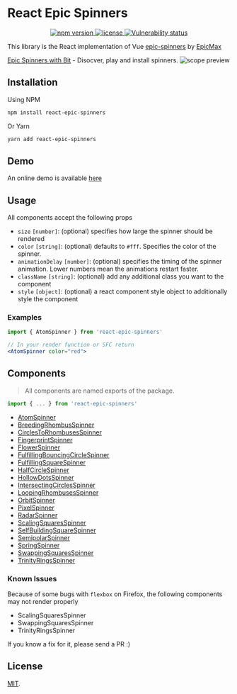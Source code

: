 # React Epic Spinners

<p align="center">
  <a href="https://www.npmjs.com/package/react-epic-spinners">
    <img src="https://img.shields.io/npm/v/react-epic-spinners.svg" alt="npm version" />
  </a>
  <a href="https://github.com/bondz/react-epic-spinners/blob/master/LICENSE.md">
    <img src="https://img.shields.io/npm/l/react-epic-spinners.svg" alt="license" />
  </a>
  <a href="https://snyk.io/test/github/bondz/react-epic-spinners">
    <img src="https://snyk.io/test/github/bondz/react-epic-spinners/badge.svg" alt="Vulnerability status" />
  </a>
</p>

This library is the React implementation of Vue [epic-spinners](http://epic-spinners.epicmax.co/) by [EpicMax](https://github.com/epicmaxco/epic-spinners)

[Epic Spinners with Bit](https://bitsrc.io/bondz/react-epic-spinners) - Disocver, play and install spinners.
![scope preview](https://storage.googleapis.com/bit-assets/epic_spinners.png)
## Installation

Using NPM

```bash
npm install react-epic-spinners
```

Or Yarn

```bash
yarn add react-epic-spinners
```

## Demo

An online demo is available [here](https://bondz.github.io/react-epic-spinners/)

## Usage

All components accept the following props

* `size` `[number]`: (optional) specifies how large the spinner should be rendered
* `color` `[string]`: (optional) defaults to `#fff`. Specifies the color of the spinner.
* `animationDelay` `[number]`: (optional) specifies the timing of the spinner animation. Lower numbers mean the animations restart faster.
* `className` `[string]`: (optional) add any additional class you want to the component
* `style` `[object]`: (optional) a react component style object to additionally style the component

### Examples

```jsx
import { AtomSpinner } from 'react-epic-spinners'

// In your render function or SFC return
<AtomSpinner color="red">
```

## Components

> All components are named exports of the package.

```jsx
import { ... } from 'react-epic-spinners'
```

* [AtomSpinner](/src/components/AtomSpinner.js)
* [BreedingRhombusSpinner](/src/components/BreedingRhombusSpinner.js)
* [CirclesToRhombusesSpinner](/src/components/CirclesToRhombusesSpinner.js)
* [FingerprintSpinner](/src/components/FingerprintSpinner.js)
* [FlowerSpinner](/src/components/FlowerSpinner.js)
* [FulfillingBouncingCircleSpinner](/src/components/FulfillingBouncingCircleSpinner.js)
* [FulfillingSquareSpinner](/src/components/FulfillingSquareSpinner.js)
* [HalfCircleSpinner](/src/components/HalfCircleSpinner.js)
* [HollowDotsSpinner](/src/components/HollowDotsSpinner.js)
* [IntersectingCirclesSpinner](/src/components/IntersectingCirclesSpinner.js)
* [LoopingRhombusesSpinner](/src/components/LoopingRhombusesSpinner.js)
* [OrbitSpinner](/src/components/OrbitSpinner.js)
* [PixelSpinner](/src/components/PixelSpinner.js)
* [RadarSpinner](/src/components/RadarSpinner.js)
* [ScalingSquaresSpinner](/src/components/ScalingSquaresSpinner.js)
* [SelfBuildingSquareSpinner](/src/components/SelfBuildingSquareSpinner.js)
* [SemipolarSpinner](/src/components/SemipolarSpinner.js)
* [SpringSpinner](/src/components/SpringSpinner.js)
* [SwappingSquaresSpinner](/src/components/SwappingSquaresSpinner.js)
* [TrinityRingsSpinner](/src/components/TrinityRingsSpinner.js)

### Known Issues

Because of some bugs with `flexbox` on Firefox, the following components may not render properly

* ScalingSquaresSpinner
* SwappingSquaresSpinner
* TrinityRingsSpinner

If you know a fix for it, please send a PR :)

## License

[MIT](LICENSE).
